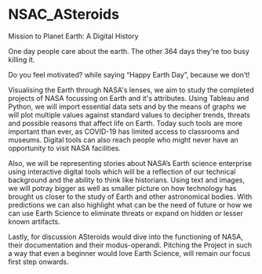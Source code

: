 # NSAC_ASteroids


Mission to Planet Earth: A Digital History


One day
people care about the earth. The other 364 days they're too busy killing it. 


Do you feel motivated? while saying “Happy Earth Day”, because we don’t!

Visualising the Earth through NASA's lenses, we aim to study the completed projects of NASA focussing on Earth and it's attributes. Using Tableau and Python, we will import essential data sets and by the means of graphs we will plot multiple values against standard values to decipher trends, threats and possible reasons that affect life on Earth. Today such tools are more important than ever, as COVID-19 has limited access to classrooms and museums. Digital tools can also reach people who might never have an opportunity to visit NASA facilities.

Also, we will be representing stories about NASA’s Earth science enterprise using interactive digital tools which will be a reflection of our technical background and the ability to think like historians. Using text and images, we will potray bigger as well as smaller picture on how technology has brought us closer to the study of Earth and other astronomical bodies. With predictions we can also highlight what can be the need of future or how we can use Earth Science to eliminate threats or expand on hidden or lesser known artifacts.

Lastly, for discussion ASteroids would dive into the functioning of NASA, their documentation and their modus-operandi. Pitching the Project in such a way that even a beginner would love Earth Science, will remain our focus first step onwards.
